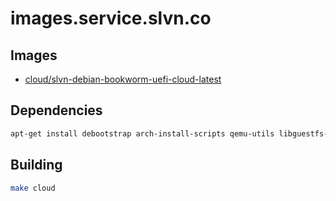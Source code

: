 # images.service.slvn.co

## Images

- [cloud/slvn-debian-bookworm-uefi-cloud-latest](https://f001.backblazeb2.com/file/images-service-slvn-co/images/cloud/slvn-debian-bookworm-uefi-cloud-latest.img)

## Dependencies

```bash
apt-get install debootstrap arch-install-scripts qemu-utils libguestfs-tools
```

## Building

```bash
make cloud
```
